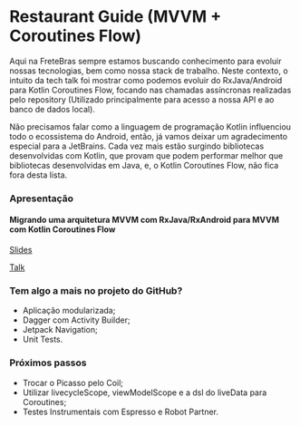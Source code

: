 # Restaurant Guide (MVVM + Coroutines Flow)

Aqui na FreteBras sempre estamos buscando conhecimento para evoluir nossas tecnologias, bem como nossa stack de trabalho. Neste contexto, o intuito da tech talk foi mostrar como podemos evoluir do RxJava/Android para Kotlin Coroutines Flow, focando nas chamadas assíncronas realizadas pelo repository (Utilizado principalmente para acesso a nossa API e ao banco de dados local).

Não precisamos falar como a linguagem de programação Kotlin influenciou todo o ecossistema do Android, então, já vamos deixar um agradecimento especial para a JetBrains. Cada vez mais estão surgindo bibliotecas desenvolvidas com Kotlin, que provam que podem performar melhor que bibliotecas desenvolvidas em Java, e, o Kotlin Coroutines Flow, não fica fora desta lista.

### Apresentação 

#### Migrando uma arquitetura MVVM com RxJava/RxAndroid para MVVM com Kotlin Coroutines Flow

[Slides](https://docs.google.com/presentation/d/1P7-65aDQiSj4226SN1SVDK0CbC0_gYI8o-nTDiDMq1M/edit?usp=sharing)

[Talk](https://www.youtube.com/watch?v=lxsaKiOdQC0&t=1s)

### Tem algo a mais no projeto do GitHub?

- Aplicação modularizada;
- Dagger com Activity Builder;
- Jetpack Navigation;
- Unit Tests.

### Próximos passos

- Trocar o Picasso pelo Coil;
- Utilizar livecycleScope, viewModelScope e a dsl do liveData para Coroutines;
- Testes Instrumentais com Espresso e Robot Partner.
